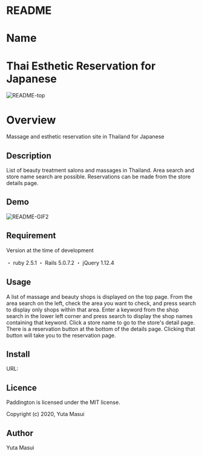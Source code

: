 # README

Name
====
# Thai Esthetic Reservation for Japanese

![README-top](https://user-images.githubusercontent.com/59570189/73813981-11edac00-4825-11ea-87f1-e5b768dd0443.jpg)


# Overview

Massage and esthetic reservation site in Thailand for Japanese

## Description

List of beauty treatment salons and massages in Thailand.
Area search and store name search are possible.
Reservations can be made from the store details page.

## Demo

![README-GIF2](https://user-images.githubusercontent.com/59570189/73819463-effb2600-4832-11ea-82c6-7cc9b3b295ec.gif)

## Requirement

Version at the time of development

・ ruby 2.5.1
・ Rails 5.0.7.2
・ jQuery 1.12.4


## Usage

A list of massage and beauty shops is displayed on the top page. From the area search on the left, check the area you want to check, and press search to display only shops within that area. Enter a keyword from the shop search in the lower left corner and press search to display the shop names containing that keyword.
Click a store name to go to the store's detail page. There is a reservation button at the bottom of the details page. Clicking that button will take you to the reservation page.

## Install

URL: 

## Licence

Paddington is licensed under the MIT license.

Copyright (c) 2020, Yuta Masui

## Author

Yuta Masui